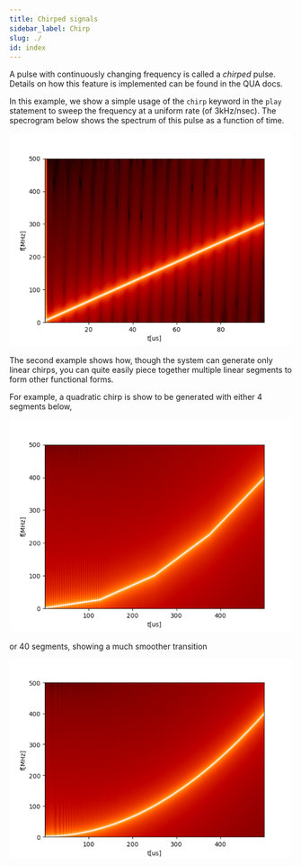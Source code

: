 ```yaml
---
title: Chirped signals
sidebar_label: Chirp
slug: ./
id: index
---
```


A pulse with continuously changing frequency is called a 
_chirped_ pulse. Details on how this feature is implemented can be found in the 
QUA docs. 

In this example, we show a simple usage of the `chirp` keyword 
in the `play` statement to sweep the frequency at a uniform rate (of 3kHz/nsec).
The specrogram below shows the spectrum of this pulse as a function of time. 

![linear_chirp](linear_chirp.png)

The second example shows how, though the system can generate only linear
chirps, you can quite easily piece together multiple linear segments 
to form other functional forms. 

For example, a quadratic chirp is show to be generated with either
4 segments below, 

![piece_wise_4](piecewise_chirp_4.png)

or 40 segments, showing a much smoother transition

![piece_wise_4](piecewise_chirp.png)